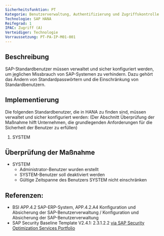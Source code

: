 ```yaml
---
Sicherheitsfunktion: PT
Kategorie: Benutzerverwaltung, Authentifizierung und Zugriffskontrolle
Technologie: SAP HANA
Reifegrad: 1
IPAC: Zugriff (A)
Verteidiger: Technologie
Vorraussetzung: PT-PA-IP-M01-001
---
```


## Beschreibung

SAP-Standardbenutzer müssen verwaltet und sicher konfiguriert werden, um jeglichen Missbrauch von SAP-Systemen zu verhindern. Dazu gehört das Ändern von Standardpasswörtern und die Einschränkung von Standardbenutzern.

## Implementierung

Die folgenden Standardbenutzer, die in HANA zu finden sind, müssen verwaltet und sicher konfiguriert werden: (Der Abschnitt Überprüfung der Maßnahme hilft Unternehmen, die grundlegenden Anforderungen für die Sicherheit der Benutzer zu erfüllen)
1. SYSTEM


## Überprüfung der Maßnahme

- SYSTEM
  - Administrator-Benutzer wurden erstellt
  - SYSTEM-Benutzer soll deaktiviert werden
  - Gültige Zeitspanne des Benutzers SYSTEM nicht einschränken

## Referenzen:
- BSI APP.4.2 SAP-ERP-System, APP.4.2.A4 Konfiguration und Absicherung der SAP-Benutzerverwaltung / Konfiguration und Absicherung der SAP-Benutzerverwaltung
- SAP Security Baseline Template V2.4.1: 2.3.1.2.2 [via SAP Security Optimization Services Portfolio](https://support.sap.com/sos)
